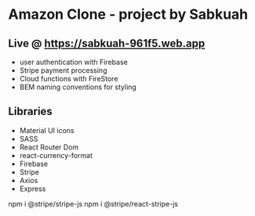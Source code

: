 # Amazon Clone - project by Sabkuah

## Live @ https://sabkuah-961f5.web.app

- user authentication with Firebase
- Stripe payment processing
- Cloud functions with FireStore
- BEM naming conventions for styling

## Libraries

- Material UI icons
- SASS
- React Router Dom
- react-currency-format
- Firebase
- Stripe
- Axios
- Express

npm i @stripe/stripe-js
npm i @stripe/react-stripe-js
